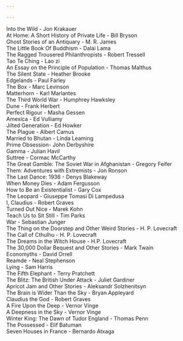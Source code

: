 ```yaml
---

---
```


Into the Wild	- Jon Krakauer  
At Home: A Short History of Private Life - Bill Bryson  
Ghost Stories of an Antiquary	- M. R. James  
The Little Book Of Buddhism	- Dalai Lama  
The Ragged Trousered Philanthropists - Robert Tressell  
Tao Te Ching - Lao zi  
An Essay on the Principle of Population -	Thomas Malthus  
The Silent State - Heather Brooke  
Edgelands	- Paul Farley  
The Box - Marc Levinson  
Matterhorn - Karl Marlantes  
The Third World War -	Humphrey Hawksley  
Dune - Frank Herbert  
Perfect Rigour - Masha Gessen  
Amexica - Ed Vulliamy  
Jilted Generation - Ed Howker  
The Plague - Albert Camus  
Married to Bhutan	- Linda Leaming  
Prime Obsession- John Derbyshire  
Gamma - Julian Havil  
Suttree	- Cormac McCarthy  
The Great Gamble: The Soviet War in Afghanistan	- Gregory Feifer  
Them: Adventures with Extremists - Jon Ronson  
The Last Dance: 1936 - Denys Blakeway  
When Money Dies - Adam Fergusson  
How to Be an Existentialist	- Gary Cox  
The Leopard - Giuseppe Tomasi Di Lampedusa  
I, Claudius - Robert Graves  
Turned Out Nice - Marek Kohn  
Teach Us to Sit Still - Tim Parks  
War	- Sebastian Junger  
The Thing on the Doorstep and Other Weird Stories	- H. P. Lovecraft  
The Call of Cthulhu - H. P. Lovecraft  
The Dreams in the Witch House -	H.P. Lovecraft  
The 30,000 Dollar Bequest and Other Stories	- Mark Twain  
Economyths - David Orrell  
Reamde - Neal Stephenson  
Lying -	Sam Harris  
The Fifth Elephant -	Terry Pratchett  
The Blitz: The British Under Attack	- Juliet Gardiner  
Apricot Jam and Other Stories	- Aleksandr Solzhenitsyn  
The Brain is Wider Than the Sky - Bryan Appleyard  
Claudius the God - Robert Graves  
A Fire Upon the Deep - Vernor Vinge  
A Deepness in the Sky -	Vernor Vinge  
Winter King: The Dawn of Tudor England - Thomas Penn  
The Possessed	- Elif Batuman  
Seven Houses in France - Bernardo Atxaga  
